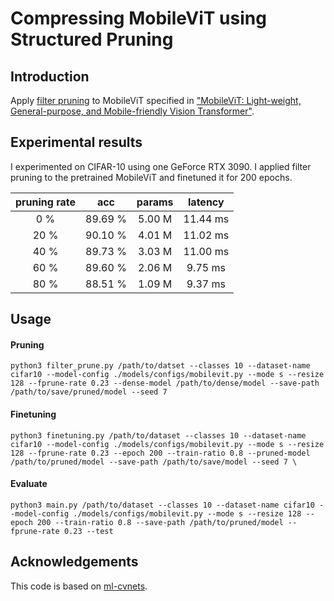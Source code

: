 #  Compressing MobileViT using Structured Pruning

## Introduction

Apply [filter pruning](https://arxiv.org/pdf/1608.08710.pdf) to MobileViT specified in ["MobileViT: Light-weight, General-purpose, and Mobile-friendly Vision Transformer"](https://arxiv.org/abs/2110.02178).

## Experimental results

I experimented on CIFAR-10 using one GeForce RTX 3090. I applied filter pruning to the pretrained MobileViT and finetuned it for 200 epochs.

| pruning rate  | acc  | params | latency |
|:-------------:|:----:|:------:|:-------:|
| 0 %  | 89.69 % | 5.00 M | 11.44 ms |
| 20 % | 90.10 % | 4.01 M | 11.02 ms |
| 40 % | 89.73 % | 3.03 M | 11.00 ms |
| 60 % | 89.60 % | 2.06 M | 9.75 ms |
| 80 % | 88.51 % | 1.09 M | 9.37 ms |

## Usage

#### Pruning
```
python3 filter_prune.py /path/to/datset --classes 10 --dataset-name cifar10 --model-config ./models/configs/mobilevit.py --mode s --resize 128 --fprune-rate 0.23 --dense-model /path/to/dense/model --save-path /path/to/save/pruned/model --seed 7
```

#### Finetuning
```
python3 finetuning.py /path/to/dataset --classes 10 --dataset-name cifar10 --model-config ./models/configs/mobilevit.py --mode s --resize 128 --fprune-rate 0.23 --epoch 200 --train-ratio 0.8 --pruned-model /path/to/pruned/model --save-path /path/to/save/model --seed 7 \
```

#### Evaluate
```
python3 main.py /path/to/dataset --classes 10 --dataset-name cifar10 --model-config ./models/configs/mobilevit.py --mode s --resize 128 --epoch 200 --train-ratio 0.8 --save-path /path/to/pruned/model --fprune-rate 0.23 --test
```

## Acknowledgements
This code is based on [ml-cvnets](https://github.com/apple/ml-cvnets).
